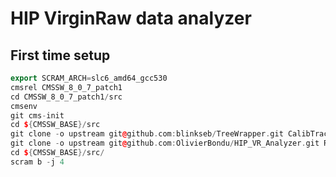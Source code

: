 # HIP VirginRaw data analyzer

## First time setup

```c++
export SCRAM_ARCH=slc6_amd64_gcc530
cmsrel CMSSW_8_0_7_patch1
cd CMSSW_8_0_7_patch1/src
cmsenv
git cms-init
cd ${CMSSW_BASE}/src 
git clone -o upstream git@github.com:blinkseb/TreeWrapper.git CalibTracker/TreeWrapper
git clone -o upstream git@github.com:OlivierBondu/HIP_VR_Analyzer.git RecoLocalTracker/HIP_VR_Analyzer
cd ${CMSSW_BASE}/src/
scram b -j 4
```
